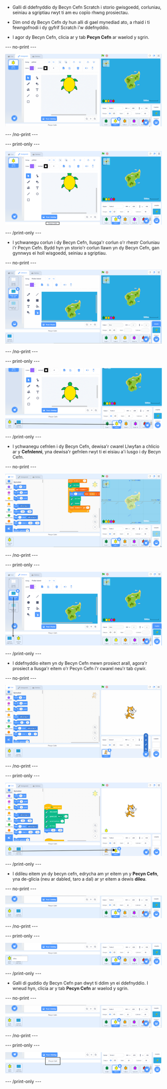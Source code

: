 - Galli di ddefnyddio dy Becyn Cefn Scratch i storio gwisgoedd, corluniau, seiniau a sgriptiau rwyt ti am eu copïo rhwng prosiectau.

- Dim ond dy Becyn Cefn dy hun alli di gael mynediad ato, a rhaid i ti fewngofnodi i dy gyfrif Scratch i'w ddefnyddio.

- I agor dy Becyn Cefn, clicia ar y tab **Pecyn Cefn** ar waelod y sgrin.

--- no-print ---

![Mae clicio ar y tab Pecyn Cefn o dan ardal y Cod yn agor y Pecyn Cefn.](images/open-backpack.gif)

--- /no-print ---

--- print-only ---

![Y golygydd Scratch llawn, gyda'r tab Pecyn Cefn.](images/open-backpack.png)

--- /print-only ---

- I ychwanegu corlun i dy Becyn Cefn, llusga'r corlun o'r rhestr Corluniau i'r Pecyn Cefn. Bydd hyn yn storio'r corlun llawn yn dy Becyn Cefn, gan gynnwys ei holl wisgoedd, seiniau a sgriptiau.

--- no-print ---

![Llusgo'r corlun Turtle 2 o'r rhestr Corluniau i'r Pecyn Cefn i'w ychwanegu.](images/add-sprite.gif)

--- /no-print ---

--- print-only ---

![Y golygydd Scratch llawn, gyda saeth o'r corlun Turtle 2 yn y rhestr Corluniau, i'r Pecyn Cefn.](images/add-sprite.png)

--- /print-only ---

- I ychwanegu cefnlen i dy Becyn Cefn, dewisa'r cwarel Llwyfan a chlicio ar y **Cefnlenni**, yna dewisa'r gefnlen rwyt ti ei eisiau a'i lusgo i dy Becyn Cefn.

--- no-print ---

![Llusgo cefnlen ynys o'r tab Cefnlenni i'r Pecyn Cefn.](images/add-backdrop.gif)

--- /no-print ---

--- print-only ---

![Y golygydd Scratch llawn, gyda saeth o'r gefnlen yn y tab Cefnlenni, i'r Pecyn Cefn.](images/add-backdrop.png)

--- /print-only ---

- I ddefnyddio eitem yn dy Becyn Cefn mewn prosiect arall, agora'r prosiect a llusga'r eitem o'r Pecyn Cefn i'r cwarel neu'r tab cywir.

--- no-print ---

![Llusgo'r corlun Turtle 2 i'r rhestr Corluniau, a chefnlen ynys i'r cwarel Llwyfan, mewn prosiect newydd.](images/new-project.gif)

--- /no-print ---

--- print-only ---

![Y golygydd Scratch llawn, gyda saeth o'r corlun Turtle 2 yn y Pecyn Cefn i'r rhestr Corluniau mewn prosiect newydd.](images/new-project.png)

--- /print-only ---

- I ddileu eitem yn dy becyn cefn, edrycha am yr eitem yn y **Pecyn Cefn**, yna de-glicia (neu ar dabled, taro a dal) ar yr eitem a dewis **dileu**.

--- no-print ---

![De-glicio ar y corlun Turtle 2 yn y Pecyn Cefn, yna dewis 'dileu' i'w ddileu.](images/delete-items.gif)

--- /no-print ---

--- print-only ---

![Y tab Pecyn Cefn, gydag opsiwn 'dileu' ar gael ar gyfer y corlun Turtle 2 ar ôl de-glicio'r corlun.](images/delete-items.png)

--- /print-only ---

- Galli di guddio dy Becyn Cefn pan dwyt ti ddim yn ei ddefnyddio. I wneud hyn, clicia ar y tab **Pecyn Cefn** ar waelod y sgrin.

--- no-print ---

![Clicio ar yr un tab Pecyn Cefn a ddefnyddiwyd i agor y Pecyn Cefn i guddio'r Pecyn Cefn.](images/hide-backpack.gif)

--- /no-print ---

--- print-only ---

![Y tab Pecyn Cefn wedi'i amlygu.](images/hide-backpack.png)

--- /print-only ---
